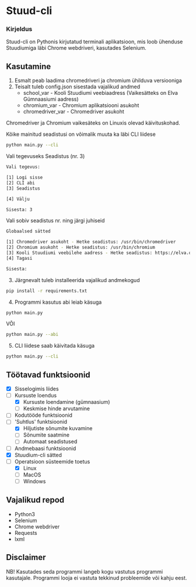 # Stuud-cli
### Kirjeldus
Stuud-cli on Pythonis kirjutatud terminali aplikatsioon, mis loob ühenduse Stuudiumiga läbi Chrome webdriveri, kasutades Selenium.
## Kasutamine

1. Esmalt peab laadima chromedriveri ja chromium ühilduva versiooniga
2. Teisalt tuleb config.json sisestada vajalikud andmed
    * school_var - Kooli Stuudiumi veebiaadress (Vaikesätteks on Elva Gümnaasiumi aadress)
    * chromium_var - Chromium aplikatsiooni asukoht
    * chromedriver_var - Chromedriver asukoht

Chromedriver ja Chromium vaikesäteks on Linuxis olevad käivituskohad.

Kõike mainitud seadistusi on võimalik muuta ka läbi CLI liidese
```sh
python main.py --cli
```
Vali tegevuseks Seadistus (nr. 3)
```sh
Vali tegevus:

[1] Logi sisse
[2] CLI abi
[3] Seadistus

[4] Välju

Sisesta: 3
```
Vali sobiv seadistus nr. ning järgi juhiseid
```sh
Globaalsed sätted

[1] Chromedriver asukoht - Hetke seadistus: /usr/bin/chromedriver
[2] Chromium asukoht - Hetke seadistus: /usr/bin/chromium
[3] Kooli Stuudiumi veebilehe aadress - Hetke seadistus: https://elva.ope.ee
[4] Tagasi

Sisesta:
```

3. Järgnevalt tuleb installeerida vajalikud andmekogud
```sh
pip install -r requirements.txt
```
4. Programmi kasutus abi leiab käsuga
```sh
python main.py
```
VÕI
```sh
python main.py --abi
```
5. CLI liidese saab käivitada käsuga
```sh
python main.py --cli
```
## Töötavad funktsioonid
- [x] Sisselogimis liides
- [ ] Kursuste loendus
    - [x] Kursuste loendamine (gümnaasium)
    - [ ] Keskmise hinde arvutamine
- [ ] Kodutööde funktsioonid
- [ ] 'Suhtlus' funktsioonid
    - [x] Hiljutiste sõnumite kuvamine
    - [ ] Sõnumite saatmine
    - [ ] Automaat seadistused
- [ ] Andmebaasi funktsioonid
- [x] Stuudium-cli sätted
- [ ] Operatsioon süsteemide toetus
    - [x] Linux
    - [ ] MacOS
    - [ ] Windows

## Vajalikud repod
* Python3
* Selenium
* Chrome webdriver
* Requests
* lxml

## Disclaimer
NB! Kasutades seda programmi langeb kogu vastutus programmi kasutajale. Programmi looja ei vastuta tekkinud probleemide või kahju eest.